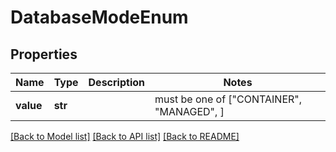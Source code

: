 # DatabaseModeEnum


## Properties
Name | Type | Description | Notes
------------ | ------------- | ------------- | -------------
**value** | **str** |  |  must be one of ["CONTAINER", "MANAGED", ]

[[Back to Model list]](../README.md#documentation-for-models) [[Back to API list]](../README.md#documentation-for-api-endpoints) [[Back to README]](../README.md)


